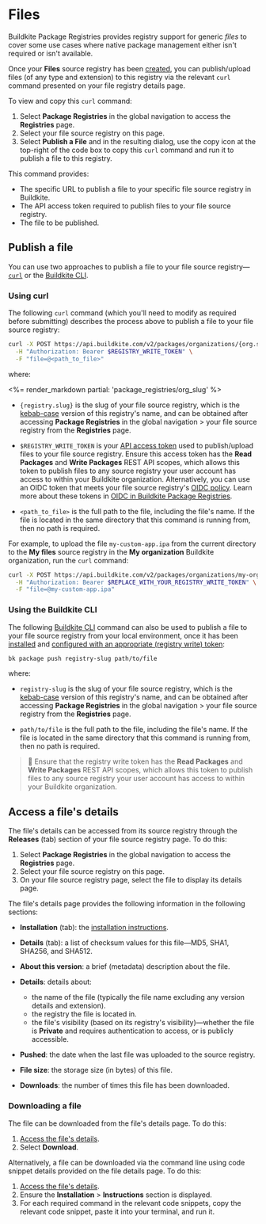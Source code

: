 
# Files

Buildkite Package Registries provides registry support for generic _files_ to cover some use cases where native package management either isn't required or isn't available.

Once your **Files** source registry has been [created](/docs/package-registries/manage-registries#create-a-source-registry), you can publish/upload files (of any type and extension) to this registry via the relevant `curl` command presented on your file registry details page.

To view and copy this `curl` command:

1. Select **Package Registries** in the global navigation to access the **Registries** page.
1. Select your file source registry on this page.
1. Select **Publish a File** and in the resulting dialog, use the copy icon at the top-right of the code box to copy this `curl` command and run it to publish a file to this registry.

This command provides:

- The specific URL to publish a file to your specific file source registry in Buildkite.
- The API access token required to publish files to your file source registry.
- The file to be published.

## Publish a file

You can use two approaches to publish a file to your file source registry—[`curl`](#publish-a-file-using-curl) or the [Buildkite CLI](#publish-a-file-using-the-buildkite-cli).

### Using curl

The following `curl` command (which you'll need to modify as required before submitting) describes the process above to publish a file to your file source registry:

```bash
curl -X POST https://api.buildkite.com/v2/packages/organizations/{org.slug}/registries/{registry.slug}/packages \
  -H "Authorization: Bearer $REGISTRY_WRITE_TOKEN" \
  -F "file=@<path_to_file>"
```

where:

<%= render_markdown partial: 'package_registries/org_slug' %>

- `{registry.slug}` is the slug of your file source registry, which is the [kebab-case](https://en.wikipedia.org/wiki/Letter_case#Kebab_case) version of this registry's name, and can be obtained after accessing **Package Registries** in the global navigation > your file source registry from the **Registries** page.

- `$REGISTRY_WRITE_TOKEN` is your [API access token](https://buildkite.com/user/api-access-tokens) used to publish/upload files to your file source registry. Ensure this access token has the **Read Packages** and **Write Packages** REST API scopes, which allows this token to publish files to any source registry your user account has access to within your Buildkite organization. Alternatively, you can use an OIDC token that meets your file source registry's [OIDC policy](/docs/package-registries/security/oidc#define-an-oidc-policy-for-a-registry). Learn more about these tokens in [OIDC in Buildkite Package Registries](/docs/package-registries/security/oidc).

- `<path_to_file>` is the full path to the file, including the file's name. If the file is located in the same directory that this command is running from, then no path is required.

For example, to upload the file `my-custom-app.ipa` from the current directory to the **My files** source registry in the **My organization** Buildkite organization, run the `curl` command:

```bash
curl -X POST https://api.buildkite.com/v2/packages/organizations/my-organization/registries/my-files/packages \
  -H "Authorization: Bearer $REPLACE_WITH_YOUR_REGISTRY_WRITE_TOKEN" \
  -F "file=@my-custom-app.ipa"
```

### Using the Buildkite CLI

The following [Buildkite CLI](/docs/platform/cli) command can also be used to publish a file to your file source registry from your local environment, once it has been [installed](/docs/platform/cli/installation) and [configured with an appropriate (registry write) token](/docs/platform/cli/configuration):

```bash
bk package push registry-slug path/to/file
```

where:

- `registry-slug` is the slug of your file source registry, which is the [kebab-case](https://en.wikipedia.org/wiki/Letter_case#Kebab_case) version of this registry's name, and can be obtained after accessing **Package Registries** in the global navigation > your file source registry from the **Registries** page.

- `path/to/file` is the full path to the file, including the file's name. If the file is located in the same directory that this command is running from, then no path is required.

> 📘
> Ensure that the registry write token has the **Read Packages** and **Write Packages** REST API scopes, which allows this token to publish files to any source registry your user account has access to within your Buildkite organization.

## Access a file's details

The file's details can be accessed from its source registry through the **Releases** (tab) section of your file source registry page. To do this:

1. Select **Package Registries** in the global navigation to access the **Registries** page.
1. Select your file source registry on this page.
1. On your file source registry page, select the file to display its details page.

The file's details page provides the following information in the following sections:

- **Installation** (tab): the [installation instructions](#access-a-files-details-downloading-a-file).
- **Details** (tab): a list of checksum values for this file—MD5, SHA1, SHA256, and SHA512.
- **About this version**: a brief (metadata) description about the file.
- **Details**: details about:

    * the name of the file (typically the file name excluding any version details and extension).
    * the registry the file is located in.
    * the file's visibility (based on its registry's visibility)—whether the file is **Private** and requires authentication to access, or is publicly accessible.

- **Pushed**: the date when the last file was uploaded to the source registry.
- **File size**: the storage size (in bytes) of this file.
- **Downloads**: the number of times this file has been downloaded.

### Downloading a file

The file can be downloaded from the file's details page. To do this:

1. [Access the file's details](#access-a-files-details).
1. Select **Download**.

Alternatively, a file can be downloaded via the command line using code snippet details provided on the file details page. To do this:

1. [Access the file's details](#access-a-files-details).
1. Ensure the **Installation** > **Instructions** section is displayed.
1. For each required command in the relevant code snippets, copy the relevant code snippet, paste it into your terminal, and run it.

